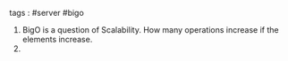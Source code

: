 tags : #server #bigo
1. BigO is a question of Scalability. How many operations increase if the elements increase.
2. 